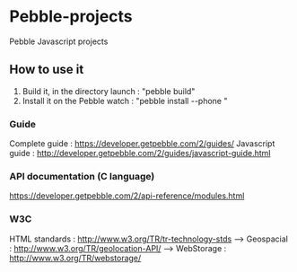 Pebble-projects
===============

Pebble Javascript projects

## How to use it
1. Build it, in the directory launch : "pebble build"
2. Install it on the Pebble watch : "pebble install --phone <ip network adress>" 


### Guide
Complete guide    : https://developer.getpebble.com/2/guides/
Javascript guide  : http://developer.getpebble.com/2/guides/javascript-guide.html

### API documentation (C language)
https://developer.getpebble.com/2/api-reference/modules.html

### W3C 
HTML standards : http://www.w3.org/TR/tr-technology-stds
--> Geospacial : http://www.w3.org/TR/geolocation-API/
--> WebStorage : http://www.w3.org/TR/webstorage/
